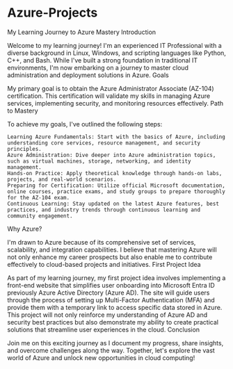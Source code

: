 # Azure-Projects

My Learning Journey to Azure Mastery
Introduction

Welcome to my learning journey! I'm an experienced IT Professional with a diverse background in Linux, Windows, and scripting languages like Python, C++, and Bash. While I've built a strong foundation in traditional IT environments, I'm now embarking on a journey to master cloud administration and deployment solutions in Azure.
Goals

My primary goal is to obtain the Azure Administrator Associate (AZ-104) certification. This certification will validate my skills in managing Azure services, implementing security, and monitoring resources effectively.
Path to Mastery

To achieve my goals, I've outlined the following steps:

    Learning Azure Fundamentals: Start with the basics of Azure, including understanding core services, resource management, and security principles.
    Azure Administration: Dive deeper into Azure administration topics, such as virtual machines, storage, networking, and identity management.
    Hands-on Practice: Apply theoretical knowledge through hands-on labs, projects, and real-world scenarios.
    Preparing for Certification: Utilize official Microsoft documentation, online courses, practice exams, and study groups to prepare thoroughly for the AZ-104 exam.
    Continuous Learning: Stay updated on the latest Azure features, best practices, and industry trends through continuous learning and community engagement.

Why Azure?

I'm drawn to Azure because of its comprehensive set of services, scalability, and integration capabilities. I believe that mastering Azure will not only enhance my career prospects but also enable me to contribute effectively to cloud-based projects and initiatives.
First Project Idea

As part of my learning journey, my first project idea involves implementing a front-end website that simplifies user onboarding into Microsoft Entra ID previously Azure Active Directory (Azure AD). The site will guide users through the process of setting up Multi-Factor Authentication (MFA) and provide them with a temporary link to access specific data stored in Azure. This project will not only reinforce my understanding of Azure AD and security best practices but also demonstrate my ability to create practical solutions that streamline user experiences in the cloud.
Conclusion

Join me on this exciting journey as I document my progress, share insights, and overcome challenges along the way. Together, let's explore the vast world of Azure and unlock new opportunities in cloud computing!
